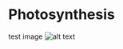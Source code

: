 # Photosynthesis

test image ![alt text](https://github.com/Zuiron/Photosynthesis/blob/master/src/main/resources/assets/photosynthesis/textures/item/blackberries.png?raw=true)

